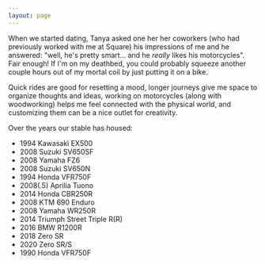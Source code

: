 ```yaml
---
layout: page
---
```

When we started dating, Tanya asked one her her coworkers (who had previously worked with me at Square) his impressions of me and he answered: "well, he's pretty smart… and he _really_ likes his motorcycles". Fair enough! If I'm on my deathbed, you could probably squeeze another couple hours out of my mortal coil by just putting it on a bike.

Quick rides are good for resetting a mood, longer journeys give me space to organize thoughts and ideas, working on motorcycles (along with woodworking) helps me feel connected with the physical world, and customizing them can be a nice outlet for creativity.

Over the years our stable has housed:

<!-- TODO: timeline view -->
* 1994 Kawasaki EX500
* 2008 Suzuki SV650SF
* 2008 Yamaha FZ6
* 2008 Suzuki SV650N
* 1994 Honda VFR750F
* 2008(.5) Aprilia Tuono
* 2014 Honda CBR250R
* 2008 KTM 690 Enduro
* 2008 Yamaha WR250R
* 2014 Triumph Street Triple R(R)
* 2016 BMW R1200R
* 2018 Zero SR
* 2020 Zero SR/S
* 1990 Honda VFR750F
